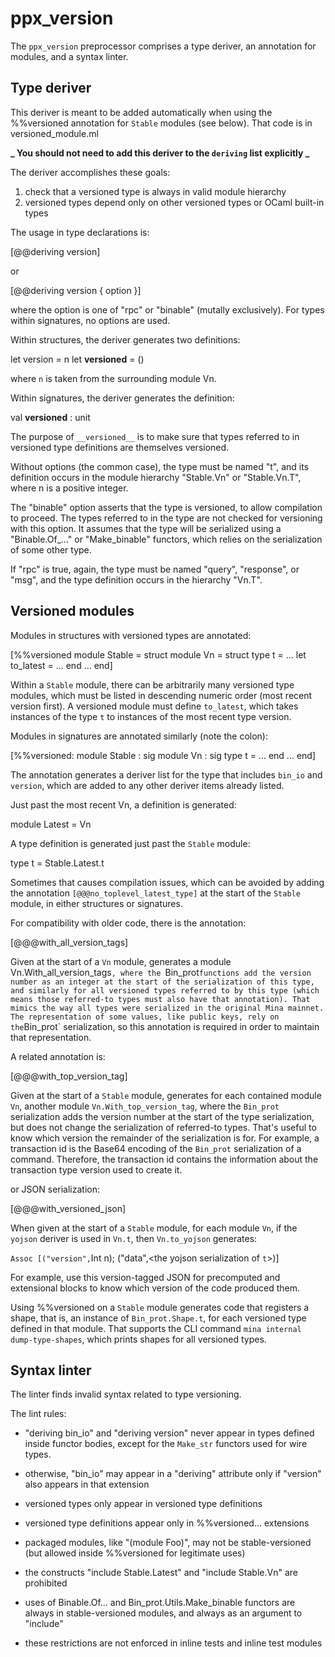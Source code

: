 # ppx_version

The `ppx_version` preprocessor comprises a type deriver, an annotation for
modules, and a syntax linter.

## Type deriver

This deriver is meant to be added automatically when using the %%versioned
annotation for `Stable` modules (see below). That code is in versioned_module.ml

**_ You should not need to add this deriver to the `deriving` list explicitly
_**

The deriver accomplishes these goals:

1.  check that a versioned type is always in valid module hierarchy
2.  versioned types depend only on other versioned types or OCaml built-in types

The usage in type declarations is:

[@@deriving version]

or

[@@deriving version { option }]

where the option is one of "rpc" or "binable" (mutally exclusively). For types
within signatures, no options are used.

Within structures, the deriver generates two definitions:

let version = n let **versioned** = ()

where `n` is taken from the surrounding module Vn.

Within signatures, the deriver generates the definition:

val **versioned** : unit

The purpose of `__versioned__` is to make sure that types referred to in
versioned type definitions are themselves versioned.

Without options (the common case), the type must be named "t", and its
definition occurs in the module hierarchy "Stable.Vn" or "Stable.Vn.T", where n
is a positive integer.

The "binable" option asserts that the type is versioned, to allow compilation to
proceed. The types referred to in the type are not checked for versioning with
this option. It assumes that the type will be serialized using a
"Binable.Of\_..." or "Make_binable" functors, which relies on the serialization
of some other type.

If "rpc" is true, again, the type must be named "query", "response", or "msg",
and the type definition occurs in the hierarchy "Vn.T".

## Versioned modules

Modules in structures with versioned types are annotated:

[%%versioned module Stable = struct module Vn = struct type t = ... let
to_latest = ... end ... end]

Within a `Stable` module, there can be arbitrarily many versioned type modules,
which must be listed in descending numeric order (most recent version first). A
versioned module must define `to_latest`, which takes instances of the type `t`
to instances of the most recent type version.

Modules in signatures are annotated similarly (note the colon):

[%%versioned: module Stable : sig module Vn : sig type t = ... end ... end]

The annotation generates a deriver list for the type that includes `bin_io` and
`version`, which are added to any other deriver items already listed.

Just past the most recent Vn, a definition is generated:

module Latest = Vn

A type definition is generated just past the `Stable` module:

type t = Stable.Latest.t

Sometimes that causes compilation issues, which can be avoided by adding the
annotation `[@@@no_toplevel_latest_type]` at the start of the `Stable` module,
in either structures or signatures.

For compatibility with older code, there is the annotation:

[@@@with_all_version_tags]

Given at the start of a `Vn` module, generates a module
Vn.With_all_version_tags`, where the `Bin_prot`functions add the version number as an integer at the start of the serialization of this type, and similarly for all versioned types referred to by this type (which means those referred-to types must also have that annotation). That mimics the way all types were serialized in the original Mina mainnet. The representation of some values, like public keys, rely on the`Bin_prot`
serialization, so this annotation is required in order to maintain that
representation.

A related annotation is:

[@@@with_top_version_tag]

Given at the start of a `Stable` module, generates for each contained module
`Vn`, another module `Vn.With_top_version_tag`, where the `Bin_prot`
serialization adds the version number at the start of the type serialization,
but does not change the serialization of referred-to types. That's useful to
know which version the remainder of the serialization is for. For example, a
transaction id is the Base64 encoding of the `Bin_prot` serialization of a
command. Therefore, the transaction id contains the information about the
transaction type version used to create it.

or JSON serialization:

[@@@with_versioned_json]

When given at the start of a `Stable` module, for each module `Vn`, if the
`yojson` deriver is used in `Vn.t`, then `Vn.to_yojson` generates:

`Assoc [("version",`Int n); ("data",<the yojson serialization of `t`>)]

For example, use this version-tagged JSON for precomputed and extensional blocks
to know which version of the code produced them.

Using %%versioned on a `Stable` module generates code that registers a shape,
that is, an instance of `Bin_prot.Shape.t`, for each versioned type defined in
that module. That supports the CLI command `mina internal dump-type-shapes`,
which prints shapes for all versioned types.

## Syntax linter

The linter finds invalid syntax related to type versioning.

The lint rules:

- "deriving bin_io" and "deriving version" never appear in types defined inside
  functor bodies, except for the `Make_str` functors used for wire types.

- otherwise, "bin_io" may appear in a "deriving" attribute only if "version"
  also appears in that extension

- versioned types only appear in versioned type definitions

- versioned type definitions appear only in %%versioned... extensions

- packaged modules, like "(module Foo)", may not be stable-versioned (but
  allowed inside %%versioned for legitimate uses)

- the constructs "include Stable.Latest" and "include Stable.Vn" are prohibited

- uses of Binable.Of... and Bin_prot.Utils.Make_binable functors are always in
  stable-versioned modules, and always as an argument to "include"

- these restrictions are not enforced in inline tests and inline test modules
